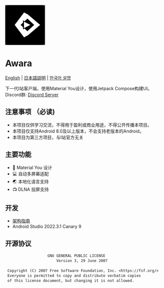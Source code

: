 <kbd>
<img src="doc/icon.png"  width="128" height="128" />
</kbd>

# Awara
[English](doc/README.en.md) | [日本語説明](doc/README.ja.md) | [한국어 설명](doc/README.ko.md)

下一代I站客户端，使用Material You设计，使用Jetpack Compose构建UI。   
Discord群: [Discord Server](https://discord.gg/G22sSzJbzh)

## 注意事项 （必读)
* 本项目仅供学习交流，不得用于盈利或商业用途，不得公开传播本项目。
* 本项目仅支持Android 8.0及以上版本，不会支持老版本的Android。
* 本项目为第三方项目，与I站官方无关

## 主要功能
- 🎨 Material You 设计
- 💻 自动多屏幕适配
- 🌏 本地化语言支持
- 📺 DLNA 投屏支持

## 开发
- [架构指南](https://developer.android.com/topic/architecture)
- Android Studio 2022.3.1 Canary 9

## 开源协议
```text
                   GNU GENERAL PUBLIC LICENSE
                       Version 3, 29 June 2007

 Copyright (C) 2007 Free Software Foundation, Inc. <https://fsf.org/>
 Everyone is permitted to copy and distribute verbatim copies
 of this license document, but changing it is not allowed.
```